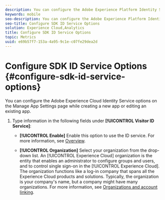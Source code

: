 ```yaml
---
description: You can configure the Adobe Experience Platform Identity Service options on the Manage App Settings page while creating a new app or editing an existing app.
keywords: mobile
seo-description: You can configure the Adobe Experience Platform Identity Service options on the Manage App Settings page while creating a new app or editing an existing app.
seo-title: Configure SDK ID Service Options
solution: Experience Cloud,Analytics
title: Configure SDK ID Service Options
topic: Metrics
uuid: e69b57f7-153a-4a95-9c1e-c07fe29dea2d
---
```


# Configure SDK ID Service Options {#configure-sdk-id-service-options}

You can configure the Adobe Experience Cloud Identity Service options on the Manage App Settings page while creating a new app or editing an existing app.

1. Type information in the following fields under **[!UICONTROL Visitor ID Service]**:

    * **[!UICONTROL Enable]**
    Enable this option to use the ID service. For more information, see [Overview](https://docs.adobe.com/content/help/en/id-service/using/intro/overview.html).

    * **[!UICONTROL Organization]**
      Select your organization from the drop-down list.
      An [!UICONTROL Experience Cloud] organization is the entity that enables an administrator to configure groups and users, and to control single sign-on in the [!UICONTROL Experience Cloud]. The organization functions like a log-in company that spans all the Experience Cloud products and solutions. Typically, the organization is your company's name, but a company might have many organizations. For more information, see [Organizations and account linking](https://docs.adobe.com/content/help/en/core-services/interface/manage-users-and-products/organizations.html).